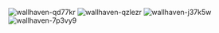 ![wallhaven-qd77kr](https://github.com/Aiclys/dotfiles/assets/145050105/ca507cdb-9464-41e4-9053-514c4a345f3e)
![wallhaven-qzlezr](https://github.com/Aiclys/dotfiles/assets/145050105/c684d90b-c231-4f1d-a601-15ab23b29fc2)
![wallhaven-j37k5w](https://github.com/Aiclys/dotfiles/assets/145050105/aed89800-8ccf-48d4-9d4f-812ed9223cf4)
![wallhaven-7p3vy9](https://github.com/Aiclys/dotfiles/assets/145050105/e0c99455-bfb3-438f-8a9c-1750e856f2ed)

